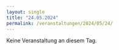 ```yaml
---
layout: single
title: "24.05.2024"
permalink: /veranstaltungen/2024/05/24/
---
```


Keine Veranstaltung an diesem Tag.
